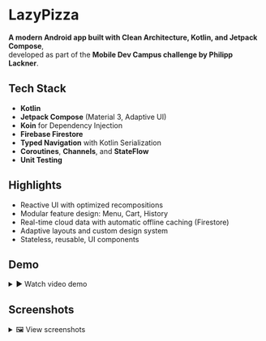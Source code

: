 # LazyPizza  

**A modern Android app built with Clean Architecture, Kotlin, and Jetpack Compose**,  
developed as part of the **Mobile Dev Campus challenge by Philipp Lackner**.  

## Tech Stack  
- **Kotlin**
- **Jetpack Compose** (Material 3, Adaptive UI)  
- **Koin** for Dependency Injection  
- **Firebase Firestore**  
- **Typed Navigation** with Kotlin Serialization  
- **Coroutines**, **Channels**, and **StateFlow**  
- **Unit Testing** 

## Highlights  
- Reactive UI with optimized recompositions  
- Modular feature design: Menu, Cart, History  
- Real-time cloud data with automatic offline caching (Firestore)  
- Adaptive layouts and custom design system  
- Stateless, reusable, UI components

 ## Demo  

<details>
<summary>▶ Watch video demo</summary>

<br>

https://github.com/user-attachments/assets/4ca5bc22-2b8c-4a84-b16c-73db601536ec

</details>


## Screenshots  

<details>
<summary>🖼 View screenshots</summary>

<br>

![Menu Screen](https://github.com/user-attachments/assets/22b83f4d-3068-4b0a-9f22-da5f4d191877)
![Pizza Details](https://github.com/user-attachments/assets/e073ac1c-4bde-4f44-b933-3185e4f551fe)
![Cart Screen](https://github.com/user-attachments/assets/c09cd966-6091-450a-8f12-c1d1ac3afc7f)

</details>

 
